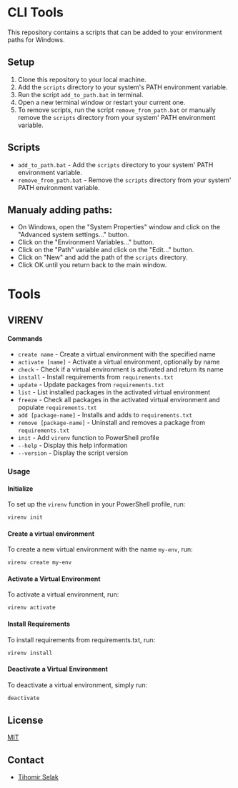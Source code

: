 # CLI Tools

This repository contains a scripts that can be added to your environment paths for Windows.

## Setup

1. Clone this repository to your local machine.
2. Add the `scripts` directory to your system's PATH environment variable.
3. Run the script `add_to_path.bat` in terminal.
4. Open a new terminal window or restart your current one.
5. To remove scripts, run the script `remove_from_path.bat` or manually remove the `scripts` directory from your system' PATH environment variable.

## Scripts

- `add_to_path.bat` - Add the `scripts` directory to your system' PATH environment variable.
- `remove_from_path.bat` - Remove the `scripts` directory from your system' PATH environment variable.

## Manualy adding paths:

- On Windows, open the "System Properties" window and click on the "Advanced system settings..." button.
- Click on the "Environment Variables..." button.
- Click on the "Path" variable and click on the "Edit..." button.
- Click on "New" and add the path of the `scripts` directory.
- Click OK until you return back to the main window.

# Tools

## VIRENV

#### Commands

- `create name` - Create a virtual environment with the specified name
- `activate [name]` - Activate a virtual environment, optionally by name
- `check` - Check if a virtual environment is activated and return its name
- `install` - Install requirements from `requirements.txt`
- `update` - Update packages from `requirements.txt`
- `list` - List installed packages in the activated virtual environment
- `freeze` - Check all packages in the activated virtual environment and populate `requirements.txt`
- `add [package-name]` - Installs and adds to `requirements.txt`
- `remove [package-name]` - Uninstall and removes a package from `requirements.txt`
- `init` - Add `virenv` function to PowerShell profile
- `--help` - Display this help information
- `--version` - Display the script version

### Usage

#### Initialize

To set up the `virenv` function in your PowerShell profile, run:

```sh
virenv init
```

#### Create a virtual environment

To create a new virtual environment with the name `my-env`, run:

```sh
virenv create my-env
```

#### Activate a Virtual Environment

To activate a virtual environment, run:

```sh
virenv activate
```

#### Install Requirements

To install requirements from requirements.txt, run:

```sh
virenv install
```

#### Deactivate a Virtual Environment

To deactivate a virtual environment, simply run:

```sh
deactivate
```

## License

[MIT](https://opensource.org/license/mit)

## Contact

- [Tihomir Selak](https://github.com/Tihi321)
